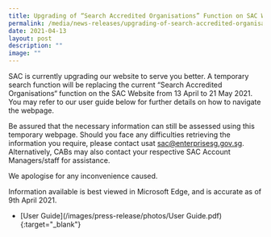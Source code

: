 ```yaml
---
title: Upgrading of “Search Accredited Organisations” Function on SAC Website
permalink: /media/news-releases/upgrading-of-search-accredited-organisations-function-on-sac-website/
date: 2021-04-13
layout: post
description: ""
image: ""
---
```

SAC is currently upgrading our website to serve you better. A temporary search function will be replacing the current “Search Accredited Organisations“ function on the SAC Website from 13 April to 21 May 2021. You may refer to our user guide below for further details on how to navigate the webpage. 

Be assured that the necessary information can still be assessed using this  temporary webpage. Should you face any difficulties retrieving the information you require, please contact usat sac@enterprisesg.gov.sg. Alternatively, CABs may also contact your respective SAC Account Managers/staff for assistance.

We apologise for any inconvenience caused.

Information available is best viewed in Microsoft Edge, and is accurate as of 9th April 2021. 


* [User Guide](/images/press-release/photos/User Guide.pdf){:target="_blank"}